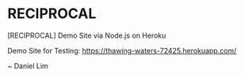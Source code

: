 # RECIPROCAL

[RECIPROCAL] Demo Site via Node.js on Heroku

Demo Site for Testing: https://thawing-waters-72425.herokuapp.com/

~ Daniel Lim
